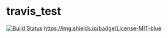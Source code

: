 # travis_test

[![Build Status](https://travis-ci.org/elenakim/travis_test.svg?branch=master)](https://travis-ci.org/elenakim/travis_test)
https://img.shields.io/badge/License-MIT-blue
